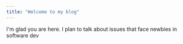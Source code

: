 ```yaml
---
title: "Welcome to my blog"
---
```


I'm glad you are here. I plan to talk about issues that face newbies in software dev
